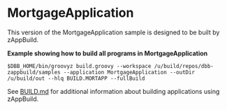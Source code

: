# MortgageApplication
This version of the MortgageApplication sample is designed to be built by zAppBuild. 

**Example showing how to build all programs in MortgageApplication**
```
$DBB_HOME/bin/groovyz build.groovy --workspace /u/build/repos/dbb-zappbuild/samples --application MortgageApplication --outDir /u/build/out --hlq BUILD.MORTAPP --fullBuild
```
See [BUILD.md]({{config.repo_url}}blob/main/BUILD.md) for additional information about building applications using zAppBuild.
